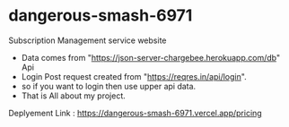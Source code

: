 # dangerous-smash-6971
Subscription Management service website

- Data comes from "https://json-server-chargebee.herokuapp.com/db" Api
- Login Post request created from "https://reqres.in/api/login".
- so if you want to login then use upper api data.
- That is All about my project.

Deplyement Link : https://dangerous-smash-6971.vercel.app/pricing
